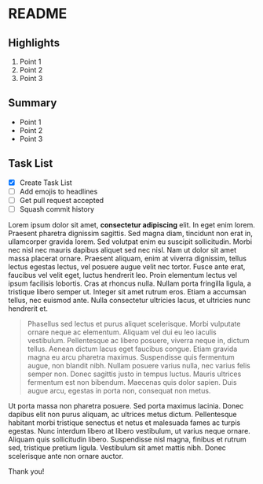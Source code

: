 # README

## Highlights

1.  Point 1
2.  Point 2
3.  Point 3

## Summary

- Point 1
- Point 2
- Point 3

## Task List
- [X] Create Task List
- [ ] Add emojis to headlines
- [ ] Get pull request accepted
- [ ] Squash commit history

Lorem ipsum dolor sit amet, **consectetur adipiscing** elit. In eget enim lorem. Praesent pharetra dignissim sagittis. Sed magna diam, tincidunt non erat in, ullamcorper gravida lorem. Sed volutpat enim eu suscipit sollicitudin. Morbi nec nisl nec mauris dapibus aliquet sed nec nisl. Nam ut dolor sit amet massa placerat ornare. Praesent aliquam, enim at viverra dignissim, tellus lectus egestas lectus, vel posuere augue velit nec tortor. Fusce ante erat, faucibus vel velit eget, luctus hendrerit leo. Proin elementum lectus vel ipsum facilisis lobortis. Cras at rhoncus nulla. Nullam porta fringilla ligula, a tristique libero semper ut. Integer sit amet rutrum eros. Etiam a accumsan tellus, nec euismod ante. Nulla consectetur ultricies lacus, et ultricies nunc hendrerit et.

> Phasellus sed lectus et purus aliquet scelerisque. Morbi vulputate ornare neque ac elementum. Aliquam vel dui eu leo iaculis vestibulum. Pellentesque ac libero posuere, viverra neque in, dictum tellus. Aenean dictum lacus eget faucibus congue. Etiam gravida magna eu arcu pharetra maximus. Suspendisse quis fermentum augue, non blandit nibh. Nullam posuere varius nulla, nec varius felis semper non. Donec sagittis justo in tempus luctus. Mauris ultrices fermentum est non bibendum. Maecenas quis dolor sapien. Duis augue arcu, egestas in porta non, consequat non metus.

Ut porta massa non pharetra posuere. Sed porta maximus lacinia. Donec dapibus elit non purus aliquam, ac ultrices metus dictum. Pellentesque habitant morbi tristique senectus et netus et malesuada fames ac turpis egestas. Nunc interdum libero at libero vestibulum, ut varius neque ornare. Aliquam quis sollicitudin libero. Suspendisse nisl magna, finibus et rutrum sed, tristique pretium ligula. Vestibulum sit amet mattis nibh. Donec scelerisque ante non ornare auctor.

Thank you!
